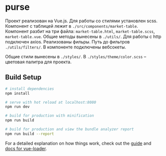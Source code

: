 # purse

Проект реализован на Vue.js. Для работы со стилями установлен scss.
Компонент с таблицей лежит в  `./src/components/market-table`.
Компонент разбит на три файла: `market-table.html`, `market-table.scss`, `market-table.vue`. Общие методы вынесены в `./utils/`. Для работы с http подключен axios.
Реализованы фильры. Путь до фильтров `./utils/filters/`.
В компоненте подключены вебсокеты.

Общие стили вынесены в `./styles/`. В `./styles/theme/color.scss` – цветовая палитра для проекта. 

## Build Setup

``` bash
# install dependencies
npm install

# serve with hot reload at localhost:8080
npm run dev

# build for production with minification
npm run build

# build for production and view the bundle analyzer report
npm run build --report
```

For a detailed explanation on how things work, check out the [guide](http://vuejs-templates.github.io/webpack/) and [docs for vue-loader](http://vuejs.github.io/vue-loader).
